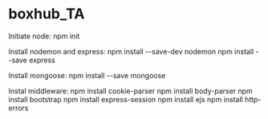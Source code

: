 # boxhub_TA

Initiate node:
npm init 

Install nodemon and express:
npm install --save-dev nodemon
npm install --save express

Install mongoose:
npm install --save mongoose

Instal middleware:
npm install cookie-parser
npm install body-parser
npm install bootstrap 
npm install express-session
npm install ejs
npm install http-errors

